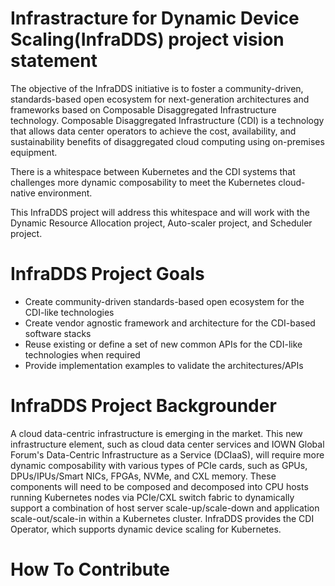 # Infrastracture for Dynamic Device Scaling(InfraDDS) project vision statement

The objective of the InfraDDS initiative is to foster a community-driven, standards-based open ecosystem for next-generation architectures and frameworks based on Composable Disaggregated Infrastructure technology.
Composable Disaggregated Infrastructure (CDI) is a technology that allows data center operators to achieve the cost, availability, and sustainability benefits of disaggregated cloud computing using on-premises equipment.

There is a whitespace between Kubernetes and the CDI systems that challenges more dynamic composability to meet the Kubernetes cloud-native environment.

This InfraDDS project will address this whitespace and will work with the Dynamic Resource Allocation project, Auto-scaler project, and Scheduler project.

# InfraDDS Project Goals
- Create community-driven standards-based open ecosystem for the CDI-like technologies
- Create vendor agnostic framework and architecture for the CDI-based software stacks
- Reuse existing or define a set of new common APIs for the CDI-like technologies when required
- Provide implementation examples to validate the architectures/APIs

# InfraDDS Project Backgrounder
A cloud data-centric infrastructure is emerging in the market. This new infrastructure element, such as cloud data center services and IOWN Global Forum's Data-Centric Infrastructure as a Service (DCIaaS), will require more dynamic composability with various types of PCIe cards, such as GPUs, DPUs/IPUs/Smart NICs, FPGAs, NVMe, and CXL memory. These components will need to be composed and decomposed into CPU hosts running Kubernetes nodes via PCIe/CXL switch fabric to dynamically support a combination of host server scale-up/scale-down and application scale-out/scale-in within a Kubernetes cluster.
InfraDDS provides the CDI Operator, which supports dynamic device scaling for Kubernetes.


# How To Contribute
